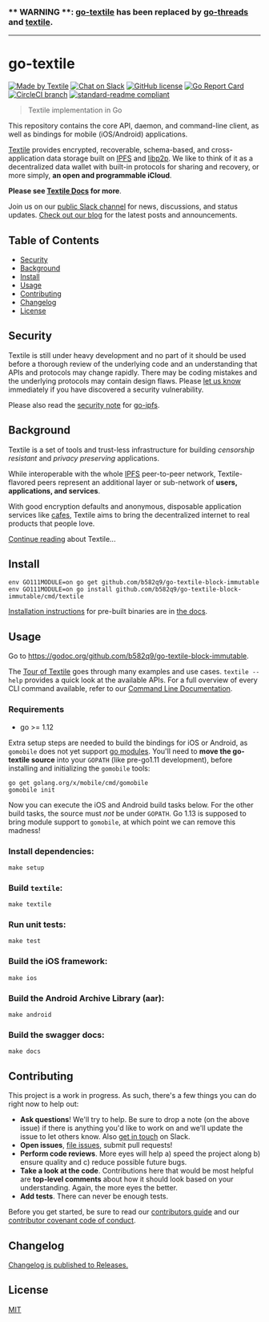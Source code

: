 ### ** WARNING **: **[go-textile](https://github.com/b582q9/go-textile-block-immutable) has been replaced by [go-threads](https://github.com/textileio/go-threads) and [textile](https://github.com/textileio/textile).**

---
# go-textile

[![Made by Textile](https://img.shields.io/badge/made%20by-Textile-informational.svg?style=popout-square)](https://textile.io)
[![Chat on Slack](https://img.shields.io/badge/slack-slack.textile.io-informational.svg?style=popout-square)](https://slack.textile.io)
[![GitHub license](https://img.shields.io/github/license/textileio/go-textile.svg?style=popout-square)](./LICENSE)
[![Go Report Card](https://goreportcard.com/badge/github.com/b582q9/go-textile-block-immutable?style=flat-square)](https://goreportcard.com/report/github.com/b582q9/go-textile-block-immutable?style=flat-square)
[![CircleCI branch](https://img.shields.io/circleci/project/github/textileio/go-textile/master.svg?style=popout-square)](https://circleci.com/gh/textileio/go-textile)
[![standard-readme compliant](https://img.shields.io/badge/readme%20style-standard-brightgreen.svg?style=popout-square)](https://github.com/RichardLitt/standard-readme)

> Textile implementation in Go

This repository contains the core API, daemon, and command-line client, as well as bindings for mobile (iOS/Android) applications.

[Textile](https://www.textile.io) provides encrypted, recoverable, schema-based, and cross-application data storage built on [IPFS](https://github.com/ipfs) and [libp2p](https://github.com/libp2p). We like to think of it as a decentralized data wallet with built-in protocols for sharing and recovery, or more simply, **an open and programmable iCloud**.

**Please see [Textile Docs](https://docs.textile.io/) for more**.

Join us on our [public Slack channel](https://slack.textile.io/) for news, discussions, and status updates. [Check out our blog](https://medium.com/textileio) for the latest posts and announcements.

## Table of Contents

-   [Security](#security)
-   [Background](#background)
-   [Install](#install)
-   [Usage](#usage)
-   [Contributing](#contributing)
-   [Changelog](#changelog)
-   [License](#license)

## Security

Textile is still under heavy development and no part of it should be used before a thorough review of the underlying code and an understanding that APIs and protocols may change rapidly. There may be coding mistakes and the underlying protocols may contain design flaws. Please [let us know](mailto:contact@textile.io) immediately if you have discovered a security vulnerability.

Please also read the [security note](https://github.com/ipfs/go-ipfs#security-issues) for [go-ipfs](https://github.com/ipfs/go-ipfs).

## Background

Textile is a set of tools and trust-less infrastructure for building _censorship resistant_ and _privacy preserving_ applications.

While interoperable with the whole [IPFS](https://ipfs.io/) peer-to-peer network, Textile-flavored peers represent an additional layer or sub-network of **users, applications, and services**.

With good encryption defaults and anonymous, disposable application services like [cafes](https://docs.textile.io/concepts/cafes/), Textile aims to bring the decentralized internet to real products that people love.

[Continue reading](https://docs.textile.io/concepts/) about Textile...

## Install

    env GO111MODULE=on go get github.com/b582q9/go-textile-block-immutable
    env GO111MODULE=on go install github.com/b582q9/go-textile-block-immutable/cmd/textile

[Installation instructions](https://docs.textile.io/install/the-daemon/) for pre-built binaries are in [the docs](https://docs.textile.io).

## Usage

Go to https://godoc.org/github.com/b582q9/go-textile-block-immutable.

The [Tour of Textile](https://docs.textile.io/a-tour-of-textile/) goes through many examples and use cases. `textile --help` provides a quick look at the available APIs. For a full overview of every CLI command available, refer to our [Command Line Documentation](https://docs.textile.io/develop/clients/command-line/).

### Requirements

-   go >= 1.12

Extra setup steps are needed to build the bindings for iOS or Android, as `gomobile` does not yet support [go modules](https://github.com/golang/go/wiki/Modules). You'll need to **move the go-textile source** into your `GOPATH` (like pre-go1.11 development), before installing and initializing the `gomobile` tools:

    go get golang.org/x/mobile/cmd/gomobile
    gomobile init

Now you can execute the iOS and Android build tasks below. For the other build tasks, the source must _not_ be under `GOPATH`. Go 1.13 is supposed to bring module support to `gomobile`, at which point we can remove this madness!

### Install dependencies:

    make setup

### Build `textile`:

    make textile

### Run unit tests:

    make test

### Build the iOS framework:

    make ios

### Build the Android Archive Library (aar):

    make android

### Build the swagger docs:

    make docs

## Contributing

This project is a work in progress. As such, there's a few things you can do right now to help out:

-   **Ask questions**! We'll try to help. Be sure to drop a note (on the above issue) if there is anything you'd like to work on and we'll update the issue to let others know. Also [get in touch](https://slack.textile.io) on Slack.
-   **Open issues**, [file issues](https://github.com/b582q9/go-textile-block-immutable/issues), submit pull requests!
-   **Perform code reviews**. More eyes will help a) speed the project along b) ensure quality and c) reduce possible future bugs.
-   **Take a look at the code**. Contributions here that would be most helpful are **top-level comments** about how it should look based on your understanding. Again, the more eyes the better.
-   **Add tests**. There can never be enough tests.

Before you get started, be sure to read our [contributors guide](./CONTRIBUTING.md) and our [contributor covenant code of conduct](./CODE_OF_CONDUCT.md).

## Changelog

[Changelog is published to Releases.](https://github.com/b582q9/go-textile-block-immutable/releases)

## License

[MIT](LICENSE)
